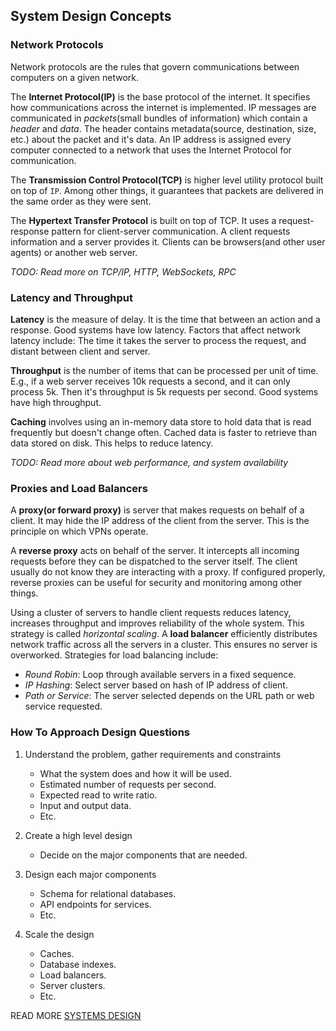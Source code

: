 ## System Design Concepts

### Network Protocols

Network protocols are the rules that govern communications between computers on a given network. 

The **Internet Protocol(IP)** is the base protocol of the internet. It specifies how communications across the internet is implemented. IP messages are communicated in _packets_(small bundles of information) which contain a _header_ and _data_. The header contains metadata(source, destination, size, etc.) about the packet and it's data. An IP address is assigned every computer connected to a network that uses the Internet Protocol for communication.

The **Transmission Control Protocol(TCP)** is higher level utility protocol built on top of `IP`. Among other things, it guarantees that packets are delivered in the same order as they were sent.

The **Hypertext Transfer Protocol** is built on top of TCP. It uses a request-response pattern for client-server communication. A client requests information and a server provides it. Clients can be browsers(and other user agents) or another web server. 

_TODO: Read more on TCP/IP, HTTP, WebSockets, RPC_

### Latency and Throughput

**Latency** is the measure of delay. It is the time that between an action and a response. Good systems have low latency. Factors that affect network latency include: The time it takes the server to process the request, and distant between client and server.

**Throughput** is the number of items that can be processed per unit of time. E.g., if a web server receives 10k requests a second, and it can only process 5k. Then it's throughput is 5k requests per second.
Good systems have high throughput.

**Caching** involves using an in-memory data store to hold data that is read frequently but doesn't change often. Cached data is faster to retrieve than data stored on disk. This helps to reduce latency.

_TODO: Read more about web performance, and system availability_

### Proxies and Load Balancers

A **proxy(or forward proxy)** is server that makes requests on behalf of a client. It may hide the IP address of the client from the server. This is the principle on which VPNs operate.

A **reverse proxy** acts on behalf of the server. It intercepts all incoming requests before they can be dispatched to the server itself. The client usually do not know they are interacting with a proxy. If configured properly, reverse proxies can be useful for security and monitoring among other things.

Using a cluster of servers to handle client requests reduces latency, increases throughput and improves reliability of the whole system. This strategy is called _horizontal scaling_. A **load balancer** efficiently distributes network traffic across all the servers in a cluster. This ensures no server is overworked. Strategies for load balancing include: 

- _Round Robin_: Loop through available servers in a fixed sequence.
- _IP Hashing_:  Select server based on hash of IP address of client.
- _Path or Service_: The server selected depends on the URL path or web service requested.

### How To Approach Design Questions

1. Understand the problem, gather requirements and constraints
    - What the system does and how it will be used.
    - Estimated number of requests per second.
    - Expected read to write ratio.
    - Input and output data.
    - Etc.

2. Create a high level design
    - Decide on the major components that are needed.

3. Design each major components
    - Schema for relational databases.
    - API endpoints for services.
    - Etc.

4. Scale the design
    - Caches.
    - Database indexes.
    - Load balancers.
    - Server clusters.
    - Etc.

READ MORE [SYSTEMS DESIGN](https://github.com/donnemartin/system-design-primer#how-to-approach-a-system-design-interview-question)
